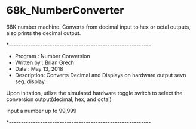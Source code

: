 # 68k_NumberConverter
68K number machine. Converts from decimal input to hex or octal outputs, also prints the decimal output.

*-----------------------------------------------------------
* Program    : Number Conversion 
* Written by : Brian Grech 
* Date       : May 13, 2018
* Description: Converts Decimal and Displays on hardware output sevn seg. display.

Upon initation, utlize the simulated hardware toggle switch to select the conversion output(decimal, hex, and octal) 

input a number up to 99,999

*-----------------------------------------------------------
